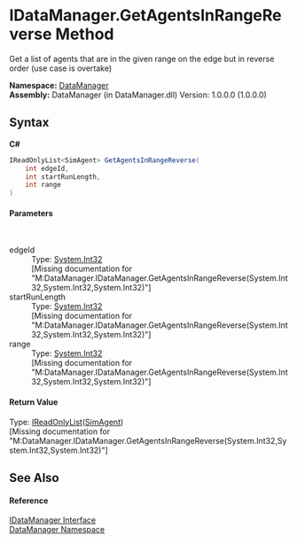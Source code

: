 # IDataManager.GetAgentsInRangeReverse Method 
 

Get a list of agents that are in the given range on the edge but in reverse order (use case is overtake)

**Namespace:**&nbsp;<a href="699cd2d6-1481-41f2-ef8c-776ba4af1388">DataManager</a><br />**Assembly:**&nbsp;DataManager (in DataManager.dll) Version: 1.0.0.0 (1.0.0.0)

## Syntax

**C#**<br />
``` C#
IReadOnlyList<SimAgent> GetAgentsInRangeReverse(
	int edgeId,
	int startRunLength,
	int range
)
```


#### Parameters
&nbsp;<dl><dt>edgeId</dt><dd>Type: <a href="http://msdn2.microsoft.com/en-us/library/td2s409d" target="_blank">System.Int32</a><br />\[Missing <param name="edgeId"/> documentation for "M:DataManager.IDataManager.GetAgentsInRangeReverse(System.Int32,System.Int32,System.Int32)"\]</dd><dt>startRunLength</dt><dd>Type: <a href="http://msdn2.microsoft.com/en-us/library/td2s409d" target="_blank">System.Int32</a><br />\[Missing <param name="startRunLength"/> documentation for "M:DataManager.IDataManager.GetAgentsInRangeReverse(System.Int32,System.Int32,System.Int32)"\]</dd><dt>range</dt><dd>Type: <a href="http://msdn2.microsoft.com/en-us/library/td2s409d" target="_blank">System.Int32</a><br />\[Missing <param name="range"/> documentation for "M:DataManager.IDataManager.GetAgentsInRangeReverse(System.Int32,System.Int32,System.Int32)"\]</dd></dl>

#### Return Value
Type: <a href="http://msdn2.microsoft.com/en-us/library/hh192385" target="_blank">IReadOnlyList</a>(<a href="ededd7bc-9c9e-b6d3-2830-db490e657f72">SimAgent</a>)<br />\[Missing <returns> documentation for "M:DataManager.IDataManager.GetAgentsInRangeReverse(System.Int32,System.Int32,System.Int32)"\]

## See Also


#### Reference
<a href="46cd8405-1684-f638-1174-ea05d804b4a7">IDataManager Interface</a><br /><a href="699cd2d6-1481-41f2-ef8c-776ba4af1388">DataManager Namespace</a><br />